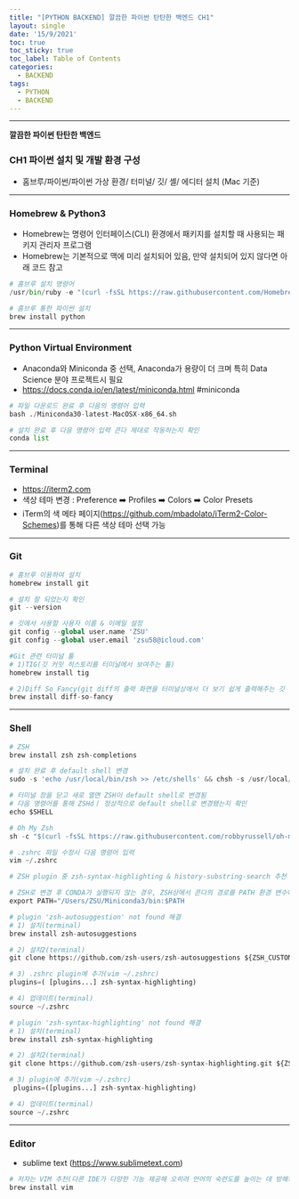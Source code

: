 ```yaml
---
title: "[PYTHON BACKEND] 깔끔한 파이썬 탄탄한 백엔드 CH1"
layout: single
date: '15/9/2021'
toc: true
toc_sticky: true
toc_label: Table of Contents
categories:
  - BACKEND
tags:
  - PYTHON
  - BACKEND
---
```


---
<b>깔끔한 파이썬 탄탄한 백엔드</b>
### CH1 파이썬 설치 및 개발 환경 구성
* 홈브루/파이썬/파이썬 가상 환경/ 터미널/ 깃/ 셸/ 에디터 설치 (Mac 기준)

---

### Homebrew & Python3
* Homebrew는 명령어 인터페이스(CLI) 환경에서 패키지를 설치할 때 사용되는 패키지 관리자 프로그램
* Homebrew는 기본적으로 맥에 미리 설치되어 있음, 만약 설치되어 있지 않다면 아래 코드 참고

```python
# 홈브루 설치 명령어
/usr/bin/ruby -e "(curl -fsSL https://raw.githubusercontent.com/Homebrew/install/master/install)"
```

```python
# 홈브루 통한 파이썬 설치
brew install python
```
---

### Python Virtual Environment
* Anaconda와 Miniconda 중 선택, Anaconda가 용량이 더 크며 특히 Data Science 분야 프로젝트시 필요
* https://docs.conda.io/en/latest/miniconda.html #miniconda

```python
# 파일 다운로드 완료 후 다음의 명령어 입력
bash ./Miniconda30-latest-MacOSX-x86_64.sh

# 설치 완료 후 다음 명령어 입력 콘다 제대로 작동하는지 확인
conda list
```
---

### Terminal
* https://iterm2.com
* 색상 테마 변경 : Preference ➡️ Profiles ➡️ Colors ➡️ Color Presets
* iTerm의 색 메타 페이지(https://github.com/mbadolato/iTerm2-Color-Schemes)를 통해 다른 색상 테마 선택 가능

---

### Git

```python
# 홈브루 이용하여 설치
homebrew install git

# 설치 잘 되었는지 확인
git --version

# 깃에서 사용할 사용자 이름 & 이메일 설정
git config --global user.name 'ZSU'
git config --global user.email 'zsu58@icloud.com'

#Git 관련 터미널 툴
# 1)TIG(깃 커밋 히스토리를 터미널에서 보여주는 툴)
homebrew install tig

# 2)Diff So Fancy(git diff의 출력 화면을 터미널상에서 더 보기 쉽게 출력해주는 깃 플러그인)
brew install diff-so-fancy
```
---

### Shell

```python
# ZSH
brew install zsh zsh-completions

# 설치 완료 후 default shell 변경
sudo -s 'echo /usr/local/bin/zsh >> /etc/shells' && chsh -s /usr/local/bin/zsh 

# 터미널 창을 닫고 새로 열면 ZSH이 default shell로 변경됨
# 다음 명령어를 통해 ZSHdㅣ 정상적으로 default shell로 변경됐는지 확인
echo $SHELL

# Oh My Zsh
sh -c "$(curl -fsSL https://raw.githubusercontent.com/robbyrussell/oh-my-zsh/master/tools/install.sh)"

# .zshrc 파일 수정시 다음 명령어 입력
vim ~/.zshrc

# ZSH plugin 중 zsh-syntax-highlighting & history-substring-search 추천

# ZSH로 변경 후 CONDA가 실행되지 않는 경우, ZSH상에서 콘다의 경로를 PATH 환경 변수에 포함
export PATH="/Users/ZSU/Miniconda3/bin:$PATH
```

```python
# plugin 'zsh-autosuggestion' not found 해결
# 1) 설치(terminal)
brew install zsh-autosuggestions

# 2) 설치2(terminal)
git clone https://github.com/zsh-users/zsh-autosuggestions ${ZSH_CUSTOM:-~/.oh-my-zsh/custom}/plugins/zsh-autosuggestions

# 3) .zshrc plugin에 추가(vim ~/.zshrc)
plugins=( [plugins...] zsh-syntax-highlighting)

# 4) 업데이트(terminal)
source ~/.zshrc

# plugin 'zsh-syntax-highlighting' not found 해결
# 1) 설치(terminal)
brew install zsh-syntax-highlighting

# 2) 설치2(terminal)
git clone https://github.com/zsh-users/zsh-syntax-highlighting.git ${ZSH_CUSTOM:-~/.oh-my-zsh/custom}/plugins/zsh-syntax-highlighting

# 3) plugin에 추가(vim ~/.zshrc)
 plugins=([plugins...] zsh-syntax-highlighting)

# 4) 업데이트(terminal)
source ~/.zshrc
```
---

### Editor
* sublime text (https://www.sublimetext.com)

```python
# 저자는 VIM 추천(다른 IDE가 다양한 기능 제공해 오히려 언어의 숙련도를 높이는 데 방해되기에)
brew install vim
```